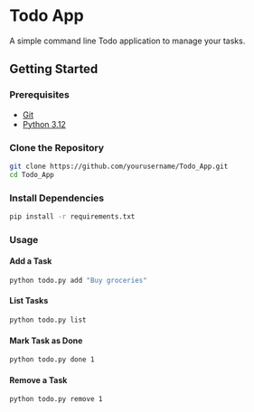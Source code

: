 # Todo App

A simple command line Todo application to manage your tasks.

## Getting Started

### Prerequisites

- [Git](https://git-scm.com/)
- [Python 3.12](https://www.python.org/)

### Clone the Repository

```bash
git clone https://github.com/yourusername/Todo_App.git
cd Todo_App
```

### Install Dependencies

```bash
pip install -r requirements.txt
```

### Usage

#### Add a Task

```bash
python todo.py add "Buy groceries"
```

#### List Tasks

```bash
python todo.py list
```

#### Mark Task as Done

```bash
python todo.py done 1
```

#### Remove a Task

```bash
python todo.py remove 1
```

